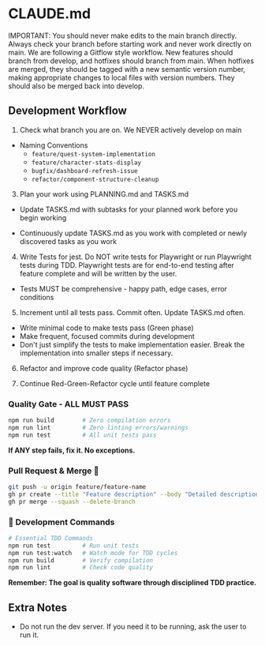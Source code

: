 # CLAUDE.md

IMPORTANT: You should never make edits to the main branch directly. Always check
your branch before starting work and never work directly on main. We are
following a Gitflow style workflow. New features should branch from develop, and
hotfixes should branch from main. When hotfixes are merged, they should be
tagged with a new semantic version number, making appropriate changes to local
files with version numbers. They should also be merged back into develop.

## Development Workflow

1. Check what branch you are on. We NEVER actively develop on main

- Naming Conventions
  - `feature/quest-system-implementation`
  - `feature/character-stats-display`
  - `bugfix/dashboard-refresh-issue`
  - `refactor/component-structure-cleanup`

3. Plan your work using PLANNING.md and TASKS.md

- Update TASKS.md with subtasks for your planned work before you begin working

- Continuously update TASKS.md as you work with completed or newly discovered
  tasks as you work

4. Write Tests for jest. Do NOT write tests for Playwright or run Playwright
   tests during TDD. Playwright tests are for end-to-end testing after feature
   complete and will be written by the user.

- Tests MUST be comprehensive - happy path, edge cases, error conditions

5. Increment until all tests pass. Commit often. Update TASKS.md often.

- Write minimal code to make tests pass (Green phase)
- Make frequent, focused commits during development
- Don't just simplify the tests to make implementation easier. Break the
  implementation into smaller steps if necessary.

6. Refactor and improve code quality (Refactor phase)

7. Continue Red-Green-Refactor cycle until feature complete

### **Quality Gate - ALL MUST PASS**

```bash
npm run build        # Zero compilation errors
npm run lint         # Zero linting errors/warnings
npm run test         # All unit tests pass
```

**If ANY step fails, fix it. No exceptions.**

### **Pull Request & Merge** 🚀

```bash
git push -u origin feature/feature-name
gh pr create --title "Feature description" --body "Detailed description"
gh pr merge --squash --delete-branch
```

### 🔧 Development Commands

```bash
# Essential TDD Commands
npm run test         # Run unit tests
npm run test:watch   # Watch mode for TDD cycles
npm run build        # Verify compilation
npm run lint         # Check code quality
```

**Remember: The goal is quality software through disciplined TDD practice.**

## Extra Notes

- Do not run the dev server. If you need it to be running, ask the user to run
  it.
